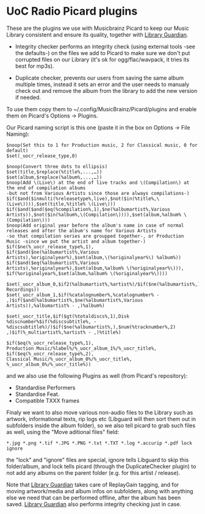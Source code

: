 # UoC Radio Picard plugins

These are the plugins we use with Musicbrainz Picard to keep our Music Library consistent and ensure its quality, together with [Library Guardian](https://github.com/UoC-Radio/libguard).

* Integrity checker performs an integrity check (using external tools -see the defaults-) on the files we add to Picard to make sure we don't put corrupted files on our Library (it's ok for ogg/flac/wavpack, it tries its best for mp3s).

* Duplicate checker, prevents our users from saving the same album multiple times, instead it sets an error and the user needs to manualy check out and remove the album from the library to add the new version if needed.

To use them copy them to ~/.config/MusicBrainz/Picard/plugins and enable them on Picard's Options -> Plugins.

Our Picard naming script is this one (paste it in the box on Options -> File Naming):

```
$noop(Set this to 1 for Production music, 2 for Classical music, 0 for default)
$set(_uocr_release_type,0)

$noop(Convert three dots to ellipsis)
$set(title,$replace(%title%,...,…))
$set(album,$replace(%album%,...,…))
$noop(Add \(Live\) at the end of live tracks and \(Compilation\) at the end of compilation albums
-but not from Various Artists since those are always compilations-)
$if($and($inmulti(%releasetype%,live),$not($in(%title%,\(Live\)))),$set(title,%title% \(Live\)))
$if($and($and($eq(%compilation%,1),$ne(%albumartist%,Various Artists)),$not($in(%album%,\(Compilation\)))),$set(album,%album% \(Compilation\)))
$noop(Add original year before the album's name in case of normal releases and after the album's name for Various Artists
-so that compilation series are groupped together-, or Production Music -since we put the artist and album together-)
$if($ne(%_uocr_release_type%,1),
$if($and($ne(%albumartist%,Various Artists),%originalyear%),$set(album,\(%originalyear%\) %album%))
$if($and($eq(%albumartist%,Various Artists),%originalyear%),$set(album,%album% \(%originalyear%\))),
$if(%originalyear%,$set(album,%album% \(%originalyear%\))))

$set(_uocr_album_0,$if2(%albumartist%,%artist%)/$if($ne(%albumartist%,),%album%,Standalone Recordings))
$set(_uocr_album_1,$if(%catalognumber%,%catalognumber% - ,)$if($and(%albumartist%,$ne(%albumartist%,Various Artists)),%albumartist% - ,)%album%)

$set(_uocr_title,$if($gt(%totaldiscs%,1),Disk %discnumber%$if(%discsubtitle%, - %discsubtitle%)/)$if($ne(%albumartist%,),$num(%tracknumber%,2) ,)$if(%_multiartist%,%artist% - ,)%title%)

$if($eq(%_uocr_release_type%,1),
Production Music/%label%/%_uocr_album_1%/%_uocr_title%,
$if($eq(%_uocr_release_type%,2),
Classical Music/%_uocr_album_0%/%_uocr_title%,
%_uocr_album_0%/%_uocr_title%))
```
and we also use the following Plugins as well (from Picard's repository):

* Standardise Performers
* Standardise Feat.
* Compatible TXXX frames

Finaly we want to also move various non-audio files to the Library such as artwork, informational texts, rip logs etc (Libguard will then sort them out in subfolders inside the album folder), so we also tell picard to grab such files as well, using the "Move aditional files" field:
```
*.jpg *.png *.tif *.JPG *.PNG *.txt *.TXT *.log *.accurip *.pdf lock ignore
```
the "lock" and "ignore" files are special, ignore tells Libguard to skip this folder/album, and lock tells picard (through the DuplicateChecker plugin) to not add any albums on the parent folder (e.g. for this artist / release).

Note that [Library Guardian](https://github.com/UoC-Radio/libguard) takes care of ReplayGain tagging, and for moving artwork/media and album infos on subfolders, along with anything else we need that can be performed offline, after the album has been saved. [Library Guardian](https://github.com/UoC-Radio/libguard) also performs integrity checking just in case.
